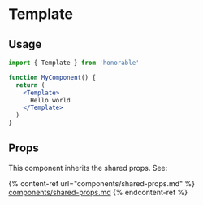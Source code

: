 # Template

## Usage

```jsx
import { Template } from 'honorable'

function MyComponent() {
  return (
    <Template>
      Hello world
    </Template>
  )
}
```

## Props

This component inherits the shared props. See:

{% content-ref url="components/shared-props.md" %}
[components/shared-props.md](components/shared-props.md)
{% endcontent-ref %}

